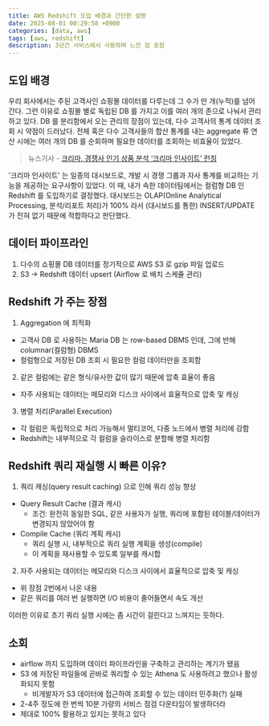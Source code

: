 ```yaml
---
title: AWS Redshift 도입 배경과 간단한 설명
date: 2025-08-01 00:29:58 +0900
categories: [data, aws]
tags: [aws, redshift]
description: 3년간 서비스에서 사용하며 느낀 점 포함
---
```


## 도입 배경
우리 회사에서는 주된 고객사인 쇼핑몰 데이터를 다루는데 그 수가 만 개(누적)를 넘어간다. 그런 이유로 쇼핑몰 별로 독립된 DB 를 가지고 이를 여러 개의 존으로 나눠서 관리하고 있다. DB 를 분리함에서 오는 관리의 장점이 있는데, 다수 고객사의 통계 데이터 조회 시 약점이 드러났다. 전체 혹은 다수 고객사들의 합산 통계를 내는 aggregate 류 연산 시에는 여러 개의 DB 를 순회하며 필요한 데이터를 조회하는 비효율이 있었다.

> 뉴스기사 - [크리마, 경쟁사 인기 상품 분석 ‘크리마 인사이트’ 런칭](https://m.apparelnews.co.kr/news/news_view/?idx=207502)

'크리마 인사이트' 는 일종의 대시보드로, 개발 시 경쟁 그룹과 자사 통계를 비교하는 기능을 제공하는 요구사항이 있었다. 이 때, 내가 속한 데이터팀에서는 컬럼형 DB 인 Redshift 를 도입하기로 결정했다. 대시보드는 OLAP(Online Analytical Processing, 분석/리포트 처리)가 100% 라서 (대시보드를 통한) INSERT/UPDATE 가 전혀 없기 때문에 적합하다고 판단했다.


## 데이터 파이프라인
1. 다수의 쇼핑몰 DB 데이터를 정기적으로 AWS S3 로 gzip 파일 업로드
2. S3 -> Redshift 데이터 upsert (Airflow 로 배치 스케쥴 관리)


## Redshift 가 주는 장점
1. Aggregation 에 최적화
  - 고객사 DB 로 사용하는 Maria DB 는 row-based DBMS 인데, 그에 반해 columnar(컬럼형) DBMS
  - 컬럼형으로 저장된 DB 조회 시 필요한 컬럼 데이터만을 조회함
2. 같은 컬럼에는 같은 형식/유사한 값이 많기 때문에 압축 효율이 좋음
  - 자주 사용되는 데이터는 메모리와 디스크 사이에서 효율적으로 압축 및 캐싱
3. 병렬 처리(Parallel Execution)
  - 각 컬럼은 독립적으로 처리 가능해서 멀티코어, 다중 노드에서 병렬 처리에 강함
  - Redshift는 내부적으로 각 컬럼을 슬라이스로 분할해 병렬 처리함


## Redshift 쿼리 재실행 시 빠른 이유?
1. 쿼리 캐싱(query result caching) 으로 인해 쿼리 성능 향상
  - Query Result Cache (결과 캐시)
    - 조건: 완전히 동일한 SQL, 같은 사용자가 실행, 쿼리에 포함된 테이블/데이터가 변경되지 않았어야 함
  - Compile Cache (쿼리 계획 캐시)
    - 쿼리 실행 시, 내부적으로 쿼리 실행 계획을 생성(compile)
    - 이 계획을 재사용할 수 있도록 일부를 캐시합
2. 자주 사용되는 데이터는 메모리와 디스크 사이에서 효율적으로 압축 및 캐싱
  - 위 장점 2번에서 나온 내용
  - 같은 쿼리를 여러 번 실행하면 I/O 비용이 줄어들면서 속도 개선

이러한 이유로 초기 쿼리 실행 시에는 좀 시간이 걸린다고 느껴지는 듯하다.


## 소회
- airflow 까지 도입하며 데이터 파이프라인을 구축하고 관리하는 계기가 됐음
- S3 에 저장된 파일들에 곧바로 쿼리할 수 있는 Athena 도 사용하려고 했으나 활성화되지 못함
  - 비개발자가 S3 데이터에 접근하여 조회할 수 있는 데이터 민주화(?) 실패
- 2-4주 정도에 한 번씩 10분 가량의 서비스 점검 다운타임이 발생하더라
- 제대로 100% 활용하고 있지는 못하고 있다
